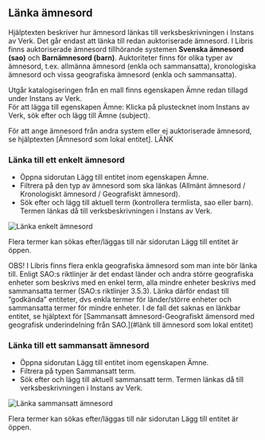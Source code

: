 ## Länka ämnesord

Hjälptexten beskriver hur ämnesord länkas till verksbeskrivningen i Instans av Verk. Det går endast att länka till redan auktoriserade ämnesord. I Libris finns auktoriserade ämnesord tillhörande systemen **Svenska ämnesord (sao)** och **Barnämnesord (barn)**. Auktoriteter finns för olika typer av ämnesord, t.ex. allmänna ämnesord (enkla och sammansatta), kronologiska ämnesord och vissa geografiska ämnesord (enkla och sammansatta). 

Utgår katalogiseringen från en mall finns egenskapen Ämne redan tillagd under Instans av Verk. 
<br/>För att lägga till egenskapen Ämne: Klicka på plustecknet inom Instans av Verk, sök efter och lägg till Ämne (subject).

För att ange ämnesord från andra system eller ej auktoriserade ämnesord, se hjälptexten [Ämnesord som lokal entitet]. LÄNK

### Länka till ett enkelt ämnesord 

* Öppna sidorutan Lägg till entitet inom egenskapen Ämne. 
* Filtrera på den typ av ämnesord som ska länkas (Allmänt ämnesord / Kronologiskt ämnesord / Geografiskt ämnesord). 
* Sök efter och lägg till aktuell term (kontrollera termlista, sao eller barn). Termen länkas då till verksbeskrivningen i Instans av Verk. 

![Länka enkelt ämnesord](LänkaEnkelt.png) 

Flera termer kan sökas efter/läggas till när sidorutan Lägg till entitet är öppen.

OBS! I Libris finns flera enkla geografiska ämnesord som man inte bör länka till. Enligt SAO:s riktlinjer är det endast länder och andra större geografiska enheter som beskrivs med en enkel term, alla mindre enheter beskrivs med sammansatta termer (SAO:s riktlinjer 3.5.3). Länka därför endast till ”godkända” entiteter, dvs enkla termer för länder/större enheter och sammansatta termer för mindre enheter. I de fall det saknas en länkbar entitet, se hjälptext för [Sammansatt ämnesord-Geografiskt ämensord med geografisk underindelning från SAO.](#länk till ämnesord som lokal entitet)

### Länka till ett sammansatt ämnesord

* Öppna sidorutan Lägg till entitet inom egenskapen Ämne. 
* Filtrera på typen Sammansatt term.
* Sök efter och lägg till aktuell sammansatt term. Termen länkas då till verksbeskrivningen i Instans av Verk. 

![Länka sammansatt ämnesord](LänkaSammansatt.png) 

Flera termer kan sökas efter/läggas till när sidorutan Lägg till entitet är öppen.

